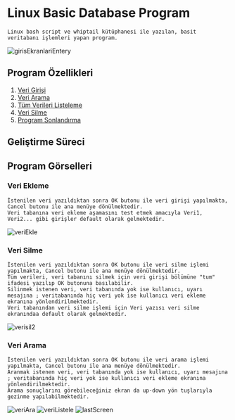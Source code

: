 # Linux Basic Database Program
    Linux bash script ve whiptail kütüphanesi ile yazılan, basit veritabanı işlemleri yapan program.
    
![girisEkranlariEntery](https://user-images.githubusercontent.com/43846778/104724699-16fbf080-5742-11eb-97b2-911bc1aefeae.png)

## Program Özellikleri 
<ol>
        <li><a href="###Veri Girişi">Veri Girişi </a></li>
        <li><a href="#installation">Veri Arama</a></li>
        <li><a href="#installation">Tüm Verileri Listeleme</a></li>
        <li><a href="#installation">Veri Silme</a></li>
        <li><a href="#installation">Program Sonlandırma</a></li>
</ol>

## Geliştirme Süreci




## Program Görselleri
### Veri Ekleme
    İstenilen veri yazıldıktan sonra OK butonu ile veri girişi yapılmakta, Cancel butonu ile ana menüye dönülmektedir.
    Veri tabanına veri ekleme aşamasını test etmek amacıyla Veri1, Veri2... gibi girişler default olarak gelmektedir.
![veriEkle](https://user-images.githubusercontent.com/43846778/104725815-a655d380-5743-11eb-9974-4b658715a709.png)

### Veri Silme
    İstenilen veri yazıldıktan sonra OK butonu ile veri silme işlemi yapılmakta, Cancel butonu ile ana menüye dönülmektedir.
    Tüm verileri, veri tabanını silmek için veri girişi bölümüne "tum" ifadesi yazılıp OK butonuna basılabilir.
    Silinmek istenen veri, veri tabanında yok ise kullanıcı, uyarı mesajına ; veritabanında hiç veri yok ise kullanıcı veri ekleme ekranına yönlendirilmektedir. 
    Veri tabanından veri silme işlemi için Veri yazısı veri silme ekranındaa default olarak gelmektedir.
![verisil2](https://user-images.githubusercontent.com/43846778/104725819-a7870080-5743-11eb-969f-23ad032b6597.png)

### Veri Arama
    İstenilen veri yazıldıktan sonra OK butonu ile veri arama işlemi yapılmakta, Cancel butonu ile ana menüye dönülmektedir.
    Aranmak istenen veri, veri tabanında yok ise kullanıcı, uyarı mesajına ; veritabanında hiç veri yok ise kullanıcı veri ekleme ekranına yönlendirilmektedir. 
    Arama sonuçlarını görebileceğiniz ekran da up-down yön tuşlarıyla gezinme yapılabilmektedir.
    
![veriAra](https://user-images.githubusercontent.com/43846778/104725824-ac4bb480-5743-11eb-97f8-903b43fec248.png)
![veriListele](https://user-images.githubusercontent.com/43846778/104725828-ae157800-5743-11eb-99d3-27b756616ac5.png)
![lastScreen](https://user-images.githubusercontent.com/43846778/104725829-b1106880-5743-11eb-8cdb-4c0593f1e614.png)



